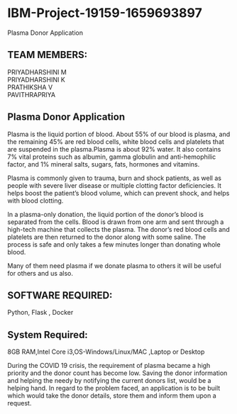 
<h1>IBM-Project-19159-1659693897</h1>
Plasma Donor Application

<h2>TEAM MEMBERS:</h2>

PRIYADHARSHINI M<br>
PRIYADHARSHINI K<br>
PRATHIKSHA V<br>
PAVITHRAPRIYA<br>

<h2>Plasma Donor Application</h2>

Plasma is the liquid portion of blood. About 55% of our blood is plasma, and the remaining 45% are red blood cells, white blood cells and platelets that are suspended in the plasma.Plasma is about 92% water. It also contains 7% vital proteins such as albumin, gamma globulin and anti-hemophilic factor, and 1% mineral salts, sugars, fats, hormones and vitamins.

Plasma is commonly given to trauma, burn and shock patients, as well as people with severe liver disease or multiple clotting factor deficiencies. It helps boost the patient’s blood volume, which can prevent shock, and helps with blood clotting. 

In a plasma-only donation, the liquid portion of the donor’s blood is separated from the cells. Blood is drawn from one arm and sent through a high-tech machine that collects the plasma. The donor’s red blood cells and platelets are then returned to the donor along with some saline. The process is safe and only takes a few minutes longer than donating whole blood.
 
Many of them need plasma if we donate plasma to others it will be useful for others and us also.

<h2>SOFTWARE REQUIRED:</h2>
Python, Flask , Docker
<h2>System Required:</h2>
8GB RAM,Intel Core i3,OS-Windows/Linux/MAC ,Laptop or Desktop

During the COVID 19 crisis, the requirement of plasma became a high priority and the donor count has become low. Saving the donor information and helping the needy by notifying the current donors list, would be a helping hand. In regard to the problem faced, an application is to be built which would take the donor details, store them and inform them upon a request.
